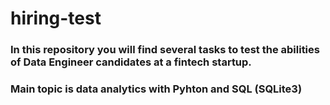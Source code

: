 # hiring-test

### In this repository you will find several tasks to test the abilities of Data Engineer candidates at a fintech startup.
### Main topic is data analytics with Pyhton and SQL (SQLite3)